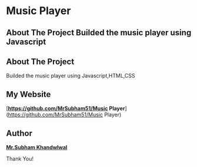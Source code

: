 # Music Player  
## About The Project Builded the music player using Javascript

## About The Project
Builded the music player using Javascript,HTML,CSS

## My Website
[**https://github.com/MrSubham51/Music Player**] (https://github.com/MrSubham51/Music Player)

## Author
[**Mr.Subham Khandwlwal**](https://github.com/MrSubham51)


Thank You!
